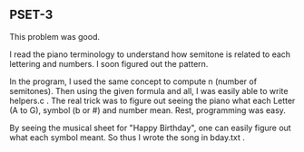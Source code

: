 ## PSET-3
This problem was good.

I read the piano terminology to understand how semitone is related to each lettering and numbers. I soon figured out the pattern.

In the program, I used the same concept to compute n (number of semitones). Then using the given formula and all, I was easily able to write helpers.c . The real trick was to figure out seeing the piano what each Letter (A to G), symbol (b or #) and number mean. Rest, programming was easy.

By seeing the musical sheet for "Happy Birthday", one can easily figure out what each symbol meant. So thus I wrote the song in bday.txt .
